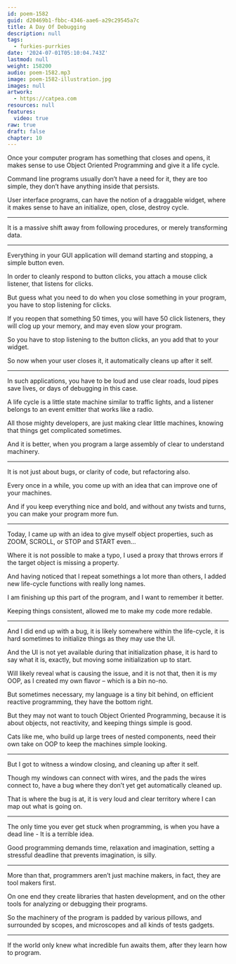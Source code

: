 ```yaml
---
id: poem-1582
guid: d20469b1-fbbc-4346-aae6-a29c29545a7c
title: A Day Of Debugging
description: null
tags:
  - furkies-purrkies
date: '2024-07-01T05:10:04.743Z'
lastmod: null
weight: 158200
audio: poem-1582.mp3
image: poem-1582-illustration.jpg
images: null
artwork:
  - https://catpea.com
resources: null
features:
  video: true
raw: true
draft: false
chapter: 10
---
```


Once your computer program has something that closes and opens,
it makes sense to use Object Oriented Programming and give it a life cycle.

Command line programs usually don’t have a need for it,
they are too simple, they don’t have anything inside that persists.

User interface programs, can have the notion of a draggable widget,
where it makes sense to have an initialize, open, close, destroy cycle.

---

It is a massive shift away from following procedures,
or merely transforming data.

---

Everything in your GUI application will demand starting and stopping,
a simple button even.

In order to cleanly respond to button clicks,
you attach a mouse click listener, that listens for clicks.

But guess what you need to do when you close something in your program,
you have to stop listening for clicks.

If you reopen that something 50 times, you will have 50 click listeners,
they will clog up your memory, and may even slow your program.

So you have to stop listening to the button clicks,
an you add that to your widget.

So now when your user closes it,
it automatically cleans up after it self.

---

In such applications, you have to be loud and use clear roads,
loud pipes save lives, or days of debugging in this case.

A life cycle is a little state machine similar to traffic lights,
and a listener belongs to an event emitter that works like a radio.

All those mighty developers, are just making clear little machines,
knowing that things get complicated sometimes.

And it is better,
when you program a large assembly of clear to understand machinery.

---

It is not just about bugs, or clarity of code,
but refactoring also.

Every once in a while,
you come up with an idea that can improve one of your machines.

And if you keep everything nice and bold,
and without any twists and turns, you can make your program more fun.

---

Today, I came up with an idea to give myself object properties,
such as ZOOM, SCROLL, or STOP and START even…

Where it is not possible to make a typo,
I used a proxy that throws errors if the target object is missing a property.

And having noticed that I repeat somethings a lot more than others,
I added new life-cycle functions with really long names.

I am finishing up this part of the program,
and I want to remember it better.

Keeping things consistent,
allowed me to make my code more redable.

---

And I did end up with a bug, it is likely somewhere within the life-cycle,
it is hard sometimes to initialize things as they may use the UI.

And the UI is not yet available during that initialization phase,
it is hard to say what it is, exactly, but moving some initialization up to start.

Will likely reveal what is causing the issue, and it is not that,
then it is my OOP, as I created my own flavor – which is a bin no-no.

But sometimes necessary, my language is a tiny bit behind,
on efficient reactive programming, they have the bottom right.

But they may not want to touch Object Oriented Programming,
because it is about objects, not reactivity, and keeping things simple is good.

Cats like me, who build up large trees of nested components,
need their own take on OOP to keep the machines simple looking.

---

But I got to witness a window closing,
and cleaning up after it self.

Though my windows can connect with wires, and the pads the wires connect to,
have a bug where they don’t yet get automatically cleaned up.

That is where the bug is at,
it is very loud and clear territory where I can map out what is going on.

---

The only time you ever get stuck when programming,
is when you have a dead line - It is a terrible idea.

Good programming demands time, relaxation and imagination,
setting a stressful deadline that prevents imagination, is silly.

---

More than that, programmers aren’t just machine makers,
in fact, they are tool makers first.

On one end they create libraries that hasten development,
and on the other tools for analyzing or debugging their programs.

So the machinery of the program is padded by various pillows,
and surrounded by scopes, and microscopes and all kinds of tests gadgets.

---

If the world only knew what incredible fun awaits them,
after they learn how to program.
